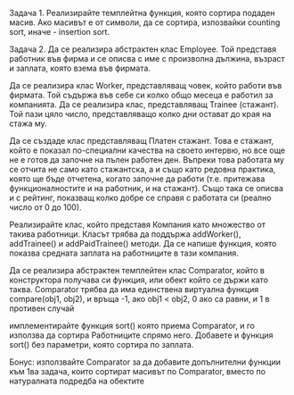 Задача 1. Реализирайте темплейтна функция, която сортира подаден масив. Ако масивът е от символи, да се сортира, изпозвайки counting sort, иначе - insertion sort.

Задача 2. Да се реализира абстрактен клас Employee. Той представя работник във фирма и се описва с име с произволна дължина, възраст и заплата, която взема във фирмата.

Да се реализира клас Worker, представляващ човек, който работи във фирмата. Той съдържа във себе си колко общо месеца е работил за компанията. Да се реализира клас, представляващ Trainee (стажант). Той пази цяло число, представляващо колко дни остават до края на стажа му.

Да се създаде клас представляващ Платен стажант. Това е стажант, който е показал по-специални качества на своето интервю, но все още не е готов да започне на пълен работен ден. Въпреки това работата му се отчита не само като стажантска, а и също като редовна практика, която ще бъде отчетена, когато започне да работи (т.е. притежава функционалностите и на работник, и на стажант). Също така се описва и с рейтинг, показващ колко добре се справя с работата си (реално число от 0 до 100).

Реализирайте клас, който представя Компания като множество от такива работници. Класът трябва да поддържа addWorker(), addTrainee() и addPaidTrainee() методи. Да се напише функция, която показва средната заплата на работниците в тази компания.

Да се реализира абстрактен темплейтен клас Comparator, който в конструктора получава си функция, или обект който се държи като таква. 
Comparator трябва да има единствена виртуална функция compare(obj1, obj2), и връща -1, ако obj1 < obj2, 0 ако са равни, и 1 в противен случай

имплементирайте функция sort() която приема Comparator, и го използва да сортира Работниците спрямо него.
Добавете и функция sort() без параметри, която сортира по заплата.

Бонус: използвайте Comparator за да добавите допълнителни функции към 1ва задача, които сортират масивът по Comparator, вместо по натуралната подредба на обектите 